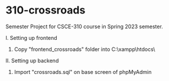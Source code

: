 # 310-crossroads
Semester Project for CSCE-310 course in Spring 2023 semester.

I. Setting up frontend
  1. Copy "frontend_crossroads" folder into C:\xampp\htdocs\

II. Setting up backend
  1. Import "crossroads.sql" on base screen of phpMyAdmin
